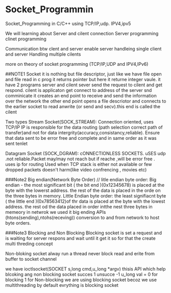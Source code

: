 # Socket_Programmin
Socket_Programming in C/C++ using TCP/IP,udp. IPV4,ipv5

We will learning about Server and cilent connection 
Server programming
clinet programming

Communication btw clent and server enable
server handleing single client and server Handling multiple cilents 


more on theory of socket programming (TCP/IP,UDP and IPV4,IPv6)


##NOTE1
Socket
it is nothing but file descriptor, just like we have file open and file read in c prog it returns pointer but here it returne integer vaule.
it have 2 programs server and cilent 
    sever send the request to cilent and get respond.
    cilent is applicaton get connect to address of the server snd comminicate
it creates an end point to receive and send the information over the network
the other end point opens a file descriotor and connects to the earlier socket to read anwrite (or send and secv).this end is called the cilent   

Two types
Stream Socket(SOCK_STREAM):
Connection oriented, uses TCP/IP IP is responsible for the data routing (path selection correct path of transfer)and not for data intergrity(accuracy,consistancy,reliable).
Ensure that data sent to be error free and complete and in same order as it was sent
tenlet

Datagram Socket (SOCK_DGRAM):
cONNECTIONLESS SOCKETS. uSES udp .not reliable.Packet may/may not reach but if reache ,will be error free . uses ip for routing
Used when TCP stack is either not available or few dropped packets doesn't harm(like video confrencing , movies etc)

###Note2
Big endian(Network Byte Order) // litle endian byte order:
Big endian - the most significant bit ( the bit end )(0x12345678) is placed at the byte with the lowerst address. the rest of the data is placed in the orde on the three bytes in memory.
Little Endian byte order: the least signifiacnt byte ( the little end )(0x78563412)of thr data is placed at the byte with the lowest address. the rest od the data placed in order intthe nest three bytes in memeory
in netwrok we used it big ending
APIs (htons(sending),ntohs(receving)) conversion to and from network to host byte orders.

###Note3
Blocking and Non Blocking
Blocking socket is set a request and is waiting for server respons and wait until it get it so for that 
the create multi threding concept 

Non-bloking socket 
alway run a thread never block read and erite  from buffer to socket channel

we have ioctlsocket(SOCKET s,long cmd,u_long *argv) thisis API which help blcoking ang non blocking socket succes 1 unsucce -1
u_long val = 0 for blocking 1 for Non-blocking we are using blocking socket becoz we use multithreading 
by default evrything is blocking socket 
